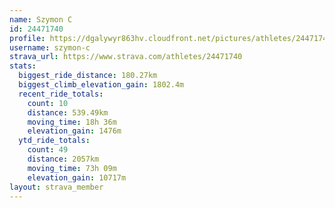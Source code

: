 ```yaml
---
name: Szymon C
id: 24471740
profile: https://dgalywyr863hv.cloudfront.net/pictures/athletes/24471740/7213253/3/large.jpg
username: szymon-c
strava_url: https://www.strava.com/athletes/24471740
stats:
  biggest_ride_distance: 180.27km
  biggest_climb_elevation_gain: 1802.4m
  recent_ride_totals:
    count: 10
    distance: 539.49km
    moving_time: 18h 36m
    elevation_gain: 1476m
  ytd_ride_totals:
    count: 49
    distance: 2057km
    moving_time: 73h 09m
    elevation_gain: 10717m
layout: strava_member
--- 
```

